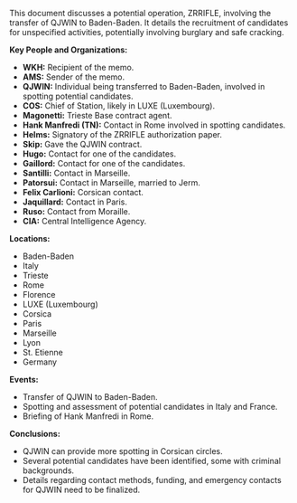 This document discusses a potential operation, ZRRIFLE, involving the transfer of QJWIN to Baden-Baden. It details the recruitment of candidates for unspecified activities, potentially involving burglary and safe cracking.

**Key People and Organizations:**

*   **WKH:** Recipient of the memo.
*   **AMS:** Sender of the memo.
*   **QJWIN:** Individual being transferred to Baden-Baden, involved in spotting potential candidates.
*   **COS:** Chief of Station, likely in LUXE (Luxembourg).
*   **Magonetti:** Trieste Base contract agent.
*   **Hank Manfredi (TN):** Contact in Rome involved in spotting candidates.
*   **Helms:** Signatory of the ZRRIFLE authorization paper.
*   **Skip:** Gave the QJWIN contract.
*   **Hugo:** Contact for one of the candidates.
*   **Gaillord:** Contact for one of the candidates.
*   **Santilli:** Contact in Marseille.
*   **Patorsui:** Contact in Marseille, married to Jerm.
*   **Felix Carlioni:** Corsican contact.
*   **Jaquillard:** Contact in Paris.
*   **Ruso:** Contact from Moraille.
*   **CIA:** Central Intelligence Agency.

**Locations:**

*   Baden-Baden
*   Italy
*   Trieste
*   Rome
*   Florence
*   LUXE (Luxembourg)
*   Corsica
*   Paris
*   Marseille
*   Lyon
*   St. Etienne
*   Germany

**Events:**

*   Transfer of QJWIN to Baden-Baden.
*   Spotting and assessment of potential candidates in Italy and France.
*   Briefing of Hank Manfredi in Rome.

**Conclusions:**

*   QJWIN can provide more spotting in Corsican circles.
*   Several potential candidates have been identified, some with criminal backgrounds.
*   Details regarding contact methods, funding, and emergency contacts for QJWIN need to be finalized.
